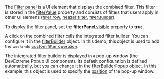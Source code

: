 The [Filter panel](/Documentation/ApiReference/UI_Widgets/dxDataGrid/Configuration/filterPanel/) is a UI element that displays the combined filter. This filter is stored in the [filterValue](/Documentation/ApiReference/UI_Widgets/dxDataGrid/Configuration/#filterValue) property and consists of filters that users apply in other UI elemens ([filter row](/Documentation/ApiReference/UI_Widgets/dxDataGrid/Configuration/filterRow/), [header filter](/Documentation/ApiReference/UI_Widgets/dxDataGrid/Configuration/headerFilter/), [filterBuilder](/Documentation/ApiReference/UI_Widgets/dxDataGrid/Configuration/#filterBuilder)).

To display the filter panel, set the **filterPanel**.[visible](/Documentation/ApiReference/UI_Widgets/dxDataGrid/Configuration/filterPanel/#visible) property to **true**. 

A click on the combined filter calls the integrated filter builder. You can configure it in the [filterBuilder](/Documentation/ApiReference/UI_Widgets/dxDataGrid/Configuration/#filterBuilder) object. In this demo, this object is used to add the `weekends` [custom filter operation](/Documentation/ApiReference/UI_Widgets/dxFilterBuilder/Configuration/customOperations).

The intergrated filter builder is displayed in a pop-up window (the DevExtreme [Popup](/Documentation/ApiReference/UI_Widgets/dxPopup/) UI component). Its default configuration is defined automatically, but you can change it in the [filterBuilderPopup](/Documentation/ApiReference/UI_Widgets/dxDataGrid/Configuration/#filterBuilderPopup) object. In this example, this object is used to specify the [position](/Documentation/ApiReference/UI_Widgets/dxPopup/Configuration/#position) of the pop-up window.
